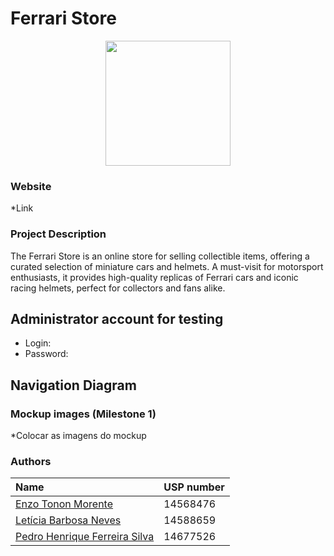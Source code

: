 # Ferrari Store

<p align="center">
  <img width="200" src="https://i.pinimg.com/736x/4c/ab/f1/4cabf11ca2754891d4d9d20326eca835.jpg">
</p>

### Website

*Link

### Project Description

The Ferrari Store is an online store for selling collectible items, offering a curated selection of miniature cars and helmets. A must-visit for motorsport enthusiasts, it provides high-quality replicas of Ferrari cars and iconic racing helmets, perfect for collectors and fans alike.

## Administrator account for testing
- Login: 
- Password: 

## Navigation Diagram

### Mockup images (Milestone 1)

*Colocar as imagens do mockup

### Authors

| Name                                                       | USP number |
| :--------------------------------------------------------- | :--------- |
| [Enzo Tonon Morente](https://github.com/EnzoTM)     | 14568476   |
| [Letícia Barbosa Neves](https://github.com/LeticiaBN) | 14588659   |
| [Pedro Henrique Ferreira Silva](https://github.com/pedrohfsilva)  | 14677526   |


